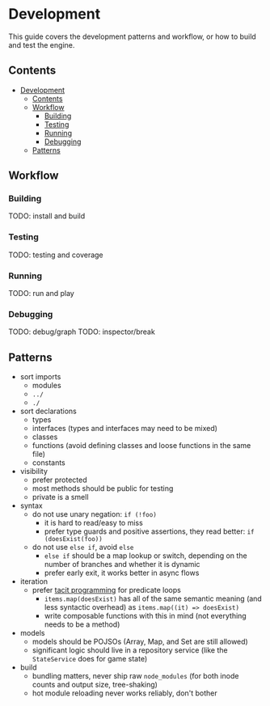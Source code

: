 # Development

This guide covers the development patterns and workflow, or how to build and test the engine.

## Contents

- [Development](#development)
  - [Contents](#contents)
  - [Workflow](#workflow)
    - [Building](#building)
    - [Testing](#testing)
    - [Running](#running)
    - [Debugging](#debugging)
  - [Patterns](#patterns)

## Workflow

### Building

TODO: install and build

### Testing

TODO: testing and coverage

### Running

TODO: run and play

### Debugging

TODO: debug/graph
TODO: inspector/break

## Patterns

- sort imports
  - modules
  - `../`
  - `./`
- sort declarations
  - types
  - interfaces (types and interfaces may need to be mixed)
  - classes
  - functions (avoid defining classes and loose functions in the same file)
  - constants
- visibility
  - prefer protected
  - most methods should be public for testing
  - private is a smell
- syntax
  - do not use unary negation: `if (!foo)`
    - it is hard to read/easy to miss
    - prefer type guards and positive assertions, they read better: `if (doesExist(foo))`
  - do not use `else if`, avoid `else`
    - `else if` should be a map lookup or switch, depending on the number of branches and whether it is dynamic
    - prefer early exit, it works better in async flows
- iteration
  - prefer [tacit programming](https://en.wikipedia.org/wiki/Tacit_programming) for predicate loops
    - `items.map(doesExist)` has all of the same semantic meaning (and less syntactic overhead) as `items.map((it) => doesExist)`
    - write composable functions with this in mind (not everything needs to be a method)
- models
  - models should be POJSOs (Array, Map, and Set are still allowed)
  - significant logic should live in a repository service (like the `StateService` does for game state)
- build
  - bundling matters, never ship raw `node_modules` (for both inode counts and output size, tree-shaking)
  - hot module reloading never works reliably, don't bother

